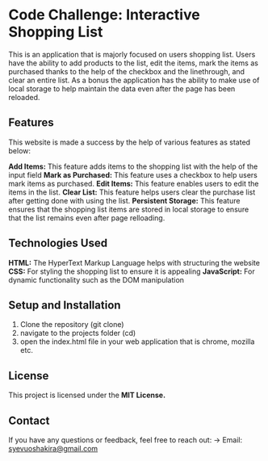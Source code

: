 # Code Challenge: Interactive Shopping List
This is an application that is majorly focused on users shopping list. Users have the ability to add products to the list, edit the items, mark the items as purchased thanks to the help of the checkbox and the linethrough, and clear an entire list. As a bonus the application has the ability to make use of local storage to help maintain the data even after the page has been reloaded.

## Features
This website is made a success by the help of various features as stated below:

**Add Items:** This feature adds items to the shopping list with the help of the input field
**Mark as Purchased:** This feature uses a checkbox to help users mark items as purchased.
**Edit Items:** This feature enables users to edit the items in the list.
**Clear List:** This feature helps users clear the purchase list after getting done with using the list.
**Persistent Storage:** This feature ensures that the shopping list items are stored in local storage to ensure that the list remains even after page relloading.

## Technologies Used
**HTML:** The HyperText Markup Language helps with structuring the website
**CSS:** For styling the shopping list to ensure it is appealing
**JavaScript:** For dynamic functionality such as the DOM manipulation

## Setup and Installation
1. Clone the repository (git clone)
2. navigate to the projects folder (cd)
3. open the index.html file in your web application that is chrome, mozilla etc.

## License
This project is licensed under the **MIT License.**

## Contact
If you have any questions or feedback, feel free to reach out:
   -> Email: <syevuoshakira@gmail.com>

